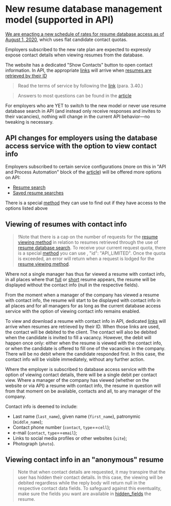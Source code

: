 # New resume database management model (supported in API)

[We are enacting a new schedule of rates for resume database access as of August 1, 2020](https://hh.ru/article/26941), which uses flat candidate contact quotas.

Employers subscribed to the new rate plan are expected to expressly expose contact details when viewing resumes from the database.

The website has a dedicated "Show Contacts" button to open contact information. In API, the appropriate [links](/docs_eng/resumes.md#actions-object-for-employer) will arrive when [resumes are retrieved by their ID](/docs_eng/resumes.md#item)

> Read the terms of service by following the [link](https://hh.ru/conditions) (para. 3.40.)

> Answers to most questions can be found in the [article](https://hh.ru/article/27029)

For employers who are YET to switch to the new model or never use resume database search in API (and instead only receive responses and invites to their vacancies), nothing will change in the current API behavior—no tweaking is necessary.

## API changes for employers using the database access service with the option to view contact info

Employers subscribed to certain service configurations (more on this in "API and Process Automation" block of the [article](https://hh.ru/article/27029)) will be offered more options on API:

* [Resume search](/docs_eng/resumes_search.md)
* [Saved resume searches](/docs_eng/resumes_saved_searches.md)

There is a special [method](/docs_eng/employer_payable_methods.md) they can use to find out if they have access to the options listed above

<a name="contact-data"></a>
## Viewing of resumes with contact info

> !Note that there is a cap on the number of requests for the [resume viewing method](/docs_eng/resumes.md#item) in relation to resumes retrieved through the use of [resume database search](/docs_eng/resumes_search.md). To receive your current request quota, there is a special [method](https://api.hh.ru/openapi/en/redoc#tag/Employer/paths/~1employers~1{employer_id}~1services~1payable_api_actions~1active/get) you can use , "id": "API_LIMITED". Once the quota is exceeded, an error will return when a request is lodged for the [resume viewing method](/docs_eng/resumes.md#item).

Where not a single manager has thus far viewed a resume with contact info, in all places where that [full](/docs_eng/resumes.md#items)
or [short](/docs_eng/resumes.md#resume-short) resume appears, the resume will be displayed without the contact info (null in the respective fields).

From the moment when a manager of the company has viewed a resume with contact info, the resume will start to be displayed with contact info in all places and for all
managers for as long as the current database access service with the option of viewing contact info remains enabled.

To view and download a resume with contact info in API, dedicated [links](/docs_eng/resumes.md#actions-object-for-employer) will arrive when resumes are retrieved by their ID.
When those links are used, the contact will be debited to the client. The contact will also be debited when the candidate is invited to fill a vacancy.
However, the debit will happen once only: either when the resume is viewed with the contact info, or when the candidate is offered to fill one of the vacancies in the company.
There will be no debit where the candidate responded first. In this case, the contact info will be visible immediately, without any further action.

Where the employer is subscribed to database access service with the option of viewing contact details, there will be a single debit per contact view.
Where a manager of the company has viewed (whether on the website or via API) a resume with contact info, the resume in question will from that moment on
be available, contacts and all, to any manager of the company.

Contact info is deemed to include:
* Last name (`last_name`), given name (`first_name`), patronymic (`middle_name`);
* Contact phone number (`contact`, `type`==`cell`);
* e-mail (`contact`, `type`==`email`);
* Links to social media profiles or other websites (`site`);
* Photograph (`photo`).

## Viewing contact info in an "anonymous" resume

> Note that when contact details are requested, it may transpire that the user has hidden their contact details. In this case, the viewing will be debited regardless while the reply body will return null in the respective contact data fields. To safeguard against this eventuality, make sure the fields you want are available in [hidden_fields](/docs_eng/resumes.md#hidden-fields) the resume.
